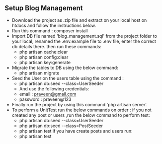
## Setup Blog Management

- Download the project as .zip file and extract on your local host on htdocs and follow the instructions below.
- Run this command : composer install
- Import DB file named 'blog_management.sql' from the project folder to your local, renamed the .env.example file to .env file, enter the correct db details there. 
then run these commands:
   - php artisan cache:clear
   - php artisan config:clear
   - php artisan key:generate
- Migrate the tables to DB using the below command:
   - php artisan migrate
- Seed the User on the users table using the command :
    -  php artisan db:seed --class=UserSeeder
    - And use the following credentials:
    - email : praveen@gmail.com
    - password : praveen@123
- Finally run the project by using this command 'php artisan server'.
- To perform a UnitTest run the below commands on order :
    if you not created any post or users ,run the below command to perform test: 
   - php artisan db:seed --class=UserSeeder
   - php artisan db:seed --class=PostSeeder
   - php artisan test
  if you have create posts and users run:
   - php artisan test


